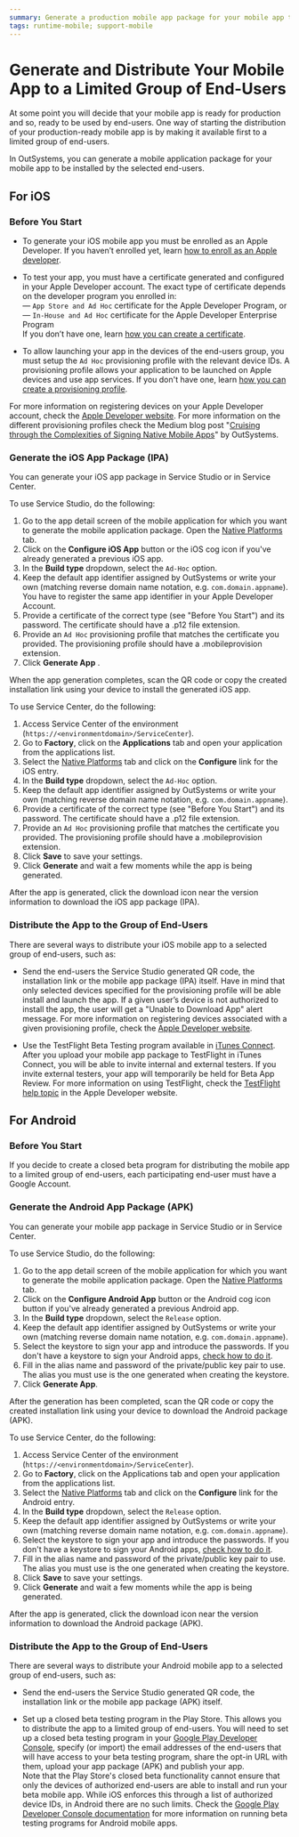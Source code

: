 ```yaml
---
summary: Generate a production mobile app package for your mobile app to distribute to a group of selected end-users.
tags: runtime-mobile; support-mobile
---
```


# Generate and Distribute Your Mobile App to a Limited Group of End-Users

At some point you will decide that your mobile app is ready for production and so, ready to be used by end-users. One way of starting the distribution of your production-ready mobile app is by making it available first to a limited group of end-users.

In OutSystems, you can generate a mobile application package for your mobile app to be installed by the selected end-users.

## For iOS

### Before You Start

* To generate your iOS mobile app you must be enrolled as an Apple Developer. If you haven’t enrolled yet, learn [how to enroll as an Apple developer](<more-information-on-generating-and-distributing-mobile-apps.md#enroll-as-an-apple-developer>). 

* To test your app, you must have a certificate generated and configured in your Apple Developer account. The exact type of certificate depends on the developer program you enrolled in:  
— `App Store and Ad Hoc` certificate for the Apple Developer Program, or  
— `In-House and Ad Hoc` certificate for the Apple Developer Enterprise Program  
If you don’t have one, learn [how you can create a certificate](<more-information-on-generating-and-distributing-mobile-apps.md#create-a-certificate>).

* To allow launching your app in the devices of the end-users group, you must setup the `Ad Hoc` provisioning profile with the relevant device IDs. A provisioning profile allows your application to be launched on Apple devices and use app services. If you don't have one, learn [how you can create a provisioning profile](<more-information-on-generating-and-distributing-mobile-apps.md#create-a-provisioning-profile>).

For more information on registering devices on your Apple Developer account, check the [Apple Developer website](<https://developer.apple.com/library/content/documentation/IDEs/Conceptual/AppDistributionGuide/MaintainingProfiles/MaintainingProfiles.html#//apple_ref/doc/uid/TP40012582-CH30-SW10>). For more information on the different provisioning profiles check the Medium blog post "[Cruising through the Complexities of Signing Native Mobile Apps](https://medium.com/outsystems-engineering/cruising-through-the-complexities-of-signing-native-mobile-apps-cc123eb2814b)" by OutSystems.

### Generate the iOS App Package (IPA)

You can generate your iOS app package in Service Studio or in Service Center.

To use Service Studio, do the following:

1. Go to the app detail screen of the mobile application for which you want to generate the mobile application package. Open the [ Native Platforms](<intro.md#configure-and-generate-a-mobile-app-package-in-service-studio>) tab. 
1. Click on the **Configure iOS App** button or the iOS cog icon if you've already generated a previous iOS app. 
1. In the **Build type** dropdown, select the `Ad-Hoc` option. 
1. Keep the default app identifier assigned by OutSystems or write your own (matching reverse domain name notation, e.g. `com.domain.appname`). You have to register the same app identifier in your Apple Developer Account. 
1. Provide a certificate of the correct type (see "Before You Start") and its password. The certificate should have a .p12 file extension. 
1. Provide an `Ad Hoc` provisioning profile that matches the certificate you provided. The provisioning profile should have a .mobileprovision extension. 
1. Click **Generate App** . 

When the app generation completes, scan the QR code or copy the created installation link using your device to install the generated iOS app.

To use Service Center, do the following:

1. Access Service Center of the environment (`https://<environmentdomain>/ServiceCenter`). 
1. Go to **Factory**, click on the **Applications** tab and open your application from the applications list. 
1. Select the [Native Platforms](<intro.md#configure-and-generate-a-mobile-app-package-in-service-center>) tab and click on the **Configure** link for the iOS entry. 
1. In the **Build type** dropdown, select the `Ad-Hoc` option. 
1. Keep the default app identifier assigned by OutSystems or write your own (matching reverse domain name notation, e.g. `com.domain.appname`). 
1. Provide a certificate of the correct type (see "Before You Start") and its password. The certificate should have a .p12 file extension. 
1. Provide an `Ad Hoc` provisioning profile that matches the certificate you provided. The provisioning profile should have a .mobileprovision extension. 
1. Click **Save** to save your settings. 
1. Click **Generate** and wait a few moments while the app is being generated. 

After the app is generated, click the download icon near the version information to download the iOS app package (IPA).

### Distribute the App to the Group of End-Users

There are several ways to distribute your iOS mobile app to a selected group of end-users, such as:

* Send the end-users the Service Studio generated QR code, the installation link or the mobile app package (IPA) itself. Have in mind that only selected devices specified for the provisioning profile will be able install and launch the app. If a given user’s device is not authorized to install the app, the user will get a "Unable to Download App" alert message. For more information on registering devices associated with a given provisioning profile, check the [Apple Developer website](<https://developer.apple.com/library/content/documentation/IDEs/Conceptual/AppDistributionGuide/MaintainingProfiles/MaintainingProfiles.html#//apple_ref/doc/uid/TP40012582-CH30-SW10>).

* Use the TestFlight Beta Testing program available in [iTunes Connect](<https://itunesconnect.apple.com>). After you upload your mobile app package to TestFlight in iTunes Connect, you will be able to invite internal and external testers. If you invite external testers, your app will temporarily be held for Beta App Review. For more information on using TestFlight, check the [TestFlight help topic](<https://developer.apple.com/library/content/documentation/IDEs/Conceptual/AppDistributionGuide/DistributingYourAppUsingTestFlight/DistributingYourAppUsingTestFlight.html>) in the Apple Developer website. 


## For Android

### Before You Start

If you decide to create a closed beta program for distributing the mobile app to a limited group of end-users, each participating end-user must have a Google Account.

### Generate the Android App Package (APK)

You can generate your mobile app package in Service Studio or in Service Center.

To use Service Studio, do the following:

1. Go to the app detail screen of the mobile application for which you want to generate the mobile application package. Open the [Native Platforms](<intro.md#configure-and-generate-a-mobile-app-package-in-service-studio>) tab. 
2. Click on the **Configure Android App** button or the Android cog icon button if you've already generated a previous Android app. 
3. In the **Build type** dropdown, select the `Release` option. 
4. Keep the default app identifier assigned by OutSystems or write your own (matching reverse domain name notation, e.g. `com.domain.appname`). 
5. Select the keystore to sign your app and introduce the passwords. If you don't have a keystore to sign your Android apps, [check how to do it](<more-information-on-generating-and-distributing-mobile-apps.md#create-a-keystore>). 
6. Fill in the alias name and password of the private/public key pair to use. The alias you must use is the one generated when creating the keystore. 
7. Click **Generate App**. 

After the generation has been completed, scan the QR code or copy the created installation link using your device to download the Android package (APK).

To use Service Center, do the following:

1. Access Service Center of the environment (`https://<environmentdomain>/ServiceCenter`). 
2. Go to **Factory**, click on the  Applications  tab and open your application from the applications list. 
3. Select the [Native Platforms](<intro.md#configure-and-generate-a-mobile-app-package-in-service-center>) tab and click on the **Configure**  link for the Android entry. 
4. In the **Build type** dropdown, select the `Release` option. 
5. Keep the default app identifier assigned by OutSystems or write your own (matching reverse domain name notation, e.g. `com.domain.appname`). 
6. Select the keystore to sign your app and introduce the passwords. If you don't have a keystore to sign your Android apps, [check how to do it](<more-information-on-generating-and-distributing-mobile-apps.md#create-a-keystore>). 
7. Fill in the alias name and password of the private/public key pair to use. The alias you must use is the one generated when creating the keystore. 
8. Click **Save** to save your settings. 
9. Click **Generate** and wait a few moments while the app is being generated. 

After the app is generated, click the download icon near the version information to download the Android package (APK).

### Distribute the App to the Group of End-Users

There are several ways to distribute your Android mobile app to a selected group of end-users, such as:

* Send the end-users the Service Studio generated QR code, the installation link or the mobile app package (APK) itself.

* Set up a closed beta testing program in the Play Store. This allows you to distribute the app to a limited group of end-users. You will need to set up a closed beta testing program in your [Google Play Developer Console](<https://play.google.com/apps/publish/>), specify (or import) the email addresses of the end-users that will have access to your beta testing program, share the opt-in URL with them, upload your app package (APK) and publish your app.  
    Note that the Play Store's closed beta functionality cannot ensure that only the devices of authorized end-users are able to install and run your beta mobile app. While iOS enforces this through a list of authorized device IDs, in Android there are no such limits. Check the [Google Play Developer Console documentation](<https://support.google.com/googleplay/android-developer/answer/3131213?hl=en#runtest>) for more information on running beta testing programs for Android mobile apps.

